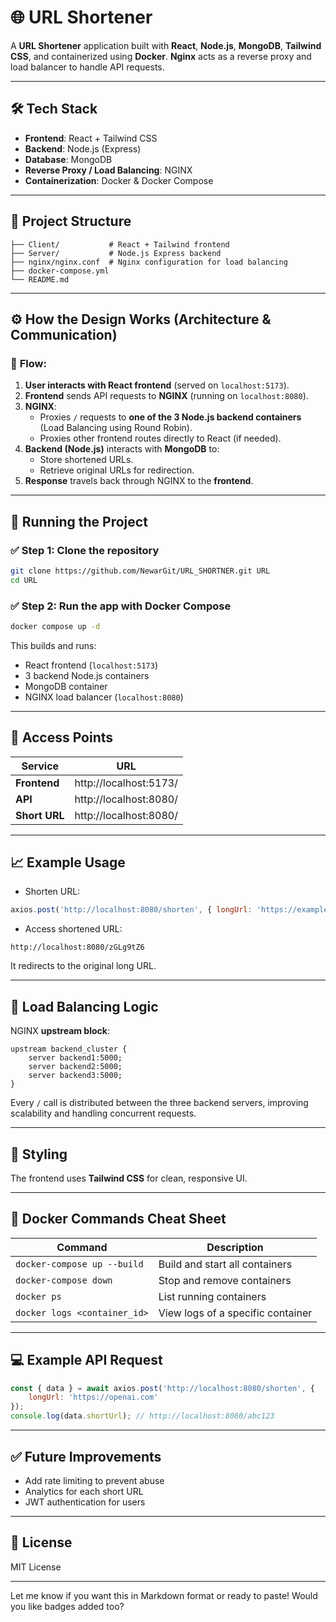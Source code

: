 

# 🌐 URL Shortener

A **URL Shortener** application built with **React**, **Node.js**, **MongoDB**, **Tailwind CSS**, and containerized using **Docker**. **Nginx** acts as a reverse proxy and load balancer to handle API requests.

---

## 🛠 Tech Stack
- **Frontend**: React + Tailwind CSS
- **Backend**: Node.js (Express)
- **Database**: MongoDB
- **Reverse Proxy / Load Balancing**: NGINX
- **Containerization**: Docker & Docker Compose

---

## 📂 Project Structure
```
├── Client/           # React + Tailwind frontend
├── Server/           # Node.js Express backend
├── nginx/nginx.conf  # Nginx configuration for load balancing
├── docker-compose.yml
└── README.md
```

---

## ⚙️ How the Design Works (Architecture & Communication)
### 🔄 **Flow:**
1. **User interacts with React frontend** (served on `localhost:5173`).
2. **Frontend** sends API requests to **NGINX** (running on `localhost:8080`).
3. **NGINX**:
   - Proxies `/` requests to **one of the 3 Node.js backend containers** (Load Balancing using Round Robin).
   - Proxies other frontend routes directly to React (if needed).
4. **Backend (Node.js)** interacts with **MongoDB** to:
   - Store shortened URLs.
   - Retrieve original URLs for redirection.
5. **Response** travels back through NGINX to the **frontend**.

---

## 🚀 Running the Project
### ✅ **Step 1: Clone the repository**
```bash
git clone https://github.com/NewarGit/URL_SHORTNER.git URL
cd URL
```

### ✅ **Step 2: Run the app with Docker Compose**
```bash
docker compose up -d
```
This builds and runs:
- React frontend (`localhost:5173`)
- 3 backend Node.js containers
- MongoDB container
- NGINX load balancer (`localhost:8080`)

---

## 🔗 **Access Points**
| Service        | URL                      |
|----------------|--------------------------|
| **Frontend**   | http://localhost:5173/   |
| **API**        | http://localhost:8080/ |
| **Short URL**  | http://localhost:8080/<short-code> |

---

## 📈 Example Usage
- Shorten URL:
```javascript
axios.post('http://localhost:8080/shorten', { longUrl: 'https://example.com' })
```
- Access shortened URL:
```
http://localhost:8080/zGLg9tZ6
```
It redirects to the original long URL.

---

## 🧠 Load Balancing Logic
NGINX **upstream block**:
```nginx
upstream backend_cluster {
    server backend1:5000;
    server backend2:5000;
    server backend3:5000;
}
```
Every `/` call is distributed between the three backend servers, improving scalability and handling concurrent requests.

---

## 🎨 Styling
The frontend uses **Tailwind CSS** for clean, responsive UI.

---

## 🐳 Docker Commands Cheat Sheet
| Command                                   | Description                          |
|-------------------------------------------|--------------------------------------|
| `docker-compose up --build`               | Build and start all containers       |
| `docker-compose down`                     | Stop and remove containers           |
| `docker ps`                               | List running containers              |
| `docker logs <container_id>`              | View logs of a specific container    |

---

## 💻 Example API Request
```javascript
const { data } = await axios.post('http://localhost:8080/shorten', {
    longUrl: 'https://openai.com'
});
console.log(data.shortUrl); // http://localhost:8080/abc123
```

---

## ✅ Future Improvements
- Add rate limiting to prevent abuse
- Analytics for each short URL
- JWT authentication for users

---

## 📜 License
MIT License

---

Let me know if you want this in Markdown format or ready to paste! Would you like badges added too?
